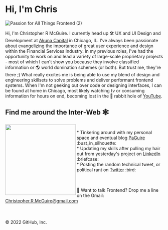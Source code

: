 
<!---
crmcguire74/crmcguire74 is a ✨ special ✨ repository because its `README.md` (this file) appears on your GitHub profile.
You can click the Preview link to take a look at your changes.
--->



# Hi, I'm Chris  


![Passion for All Things Frontend (2)](https://user-images.githubusercontent.com/1223579/175381040-2a817ccc-86ca-484c-a5d0-0bcd9e67bb76.png)
<!--
![Passion for All Things Frontend](https://user-images.githubusercontent.com/1223579/175379591-36b9440f-d15b-4f8e-b163-e95c93a5ea67.png)
-->
Hi, I'm Christopher R McGuire. I currently head up :hammer_and_wrench: UX and UI Design and Development at <a href="https://www.akunacapital.com/">Akuna Capital</a> in Chicago, IL. 
I've always been passionate about evangelizing the importance of great user experience and design within the Financial Services Industry. In my previous roles, I've had the opportunity to work on and lead a variety of large-scale proprietary projects - most of which I can't show you because they involve classified information or :earth_americas:	world domination schemes (or both). But trust me, they're there ;)
What really excites me is being able to use my blend of design and engineering skillsets to solve problems and deliver performant frontend systems. When I'm not geeking out over code or designing interfaces, I can be found at home in Chicago, most likely watching tv or consuming information for hours on end, becoming lost in the :rabbit:	rabbit hole of <a href="https://www.youtube.com/">YouTube</a>.


## Find me around the Inter-Web :spider_web:


<img align="left" width="225"  src="https://user-images.githubusercontent.com/1223579/175841527-b158b9d9-6349-4316-81d6-60d4157d8eea.gif">

<!--<img align="left" width="150" height="150" src="https://user-images.githubusercontent.com/1223579/174912836-4db6e975-1fbe-47c1-a7d4-0024958836a7.png">-->
 <!--<a href="https://github.com/sponsors/M0nica"><img align="left" width="150" height="150" src="https://github.com/M0nica/M0nica/blob/main/octomonica/m0nica-octocat-rotating.gif?raw=true"></a>-->
 <br/>
* Tinkering around with my personal space and eventual blog <a href="https://www.paguire.com">PaGuire</a> :bust_in_silhouette:
<br/>
* Updating my skills after pulling my hair out from yesterday's project on <a href="https://www.linkedin.com/in/ChristopherRMcGuire">LinkedIn</a> :briefcase:
<br/>
* Posting the random technical tweet, or political rant on <a href="https://www.twitter.com/crmcguire74/">Twitter</a> :bird:

<br/><br/>
:incoming_envelope:	 Want to talk Frontend? Drop me a line on the Gmail: <a href="mailto:Christopher.R.McGuire@gmail.com"/>Christopher.R.McGuire@gmail.com</a>
<br/><br/><br/><br/>
© 2022 GitHub, Inc.

